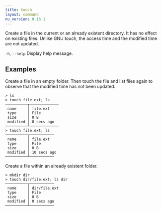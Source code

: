 ```yaml
---
title: touch
layout: command
nu_version: 0.16.1
---
```


Create a file in the current or an already existent directory.
It has no effect on existing files.
Unlike GNU touch, the access time and the modified time are not updated.

`-h`, `--help`
  Display help message.

## Examples

Create a file in an empty folder. Then touch the file and list files again to observe that the modified time has not been updated.

```shell
> ls
> touch file.ext; ls
──────────┬─────────────
 name     │ file.ext
 type     │ File
 size     │ 0 B
 modified │ 0 secs ago
──────────┴─────────────
> touch file.ext; ls
──────────┬───────────
 name     │ file.ext
 type     │ File
 size     │ 0 B
 modified │ 10 secs ago
──────────┴───────────
```

Create a file within an already existent folder.

```shell
> mkdir dir
> touch dir/file.ext; ls dir
──────────┬───────────
 name     │ dir/file.ext
 type     │ File
 size     │ 0 B
 modified │ 0 secs ago
──────────┴───────────
```
